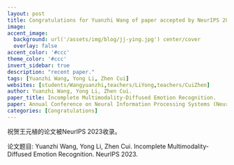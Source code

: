 ```yaml
---
layout: post
title: Congratulations for Yuanzhi Wang of paper accepted by NeurIPS 2023!
image:
accent_image:
  background: url('/assets/img/blog/jj-ying.jpg') center/cover
  overlay: false
accent_color: '#ccc'
theme_color: '#ccc'
invert_sidebar: true
description: "recent paper."
tags: [Yuanzhi Wang, Yong Li, Zhen Cui]
websites: [students/Wangyuanzhi,teachers/LiYong,teachers/CuiZhen]
author: Yuanzhi Wang, Yong Li, Zhen Cui.
paper_title: Incomplete Multimodality-Diffused Emotion Recognition.
paper: Annual Conference on Neural Information Processing Systems (NeurIPS), 2023. 
categories: [Congratulations]
---
```


祝贺王元植的论文被NeurIPS 2023收录。

论文题目: Yuanzhi Wang, Yong Li, Zhen Cui. Incomplete Multimodality-Diffused Emotion Recognition. NeurIPS 2023.
